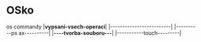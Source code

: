 # OSko
os commandy
|**vypsani-vsech-operaci**|
|-------------------------|
|----------ps ax----------|
|**----tvorba-souboru---**|
|-----------touch---------|
